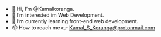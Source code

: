 - 👋 Hi, I’m @Kamalkoranga.
- 👀 I’m interested im Web Development.
- 🌱 I’m currently learning front-end web development.
- 📫 How to reach me 👉 Kamal_S_Koranga@protonmail.com

<!---
Kamalkoranga/Kamalkoranga is a ✨ special ✨ repository because its `README.md` (this file) appears on your GitHub profile.
You can click the Preview link to take a look at your changes.
--->
